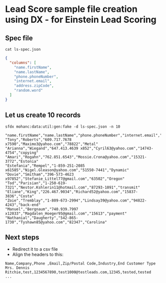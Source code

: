 # Lead Score sample file creation using DX -  for Einstein Lead Scoring

## Spec file

```
cat ls-spec.json 
```

```json
{
  "columns": [
    "name.firstName",
    "name.lastName",
    "phone.phoneNumber",
    "internet.email",
    "address.zipCode",
    "random.word"
  ]
}
```

## Let us create 10 records 
```
sfdx mohanc:data:util:gen:fake -d ls-spec.json -n 10 
```
```csv
"name.firstName","name.lastName","phone.phoneNumber","internet.email","address.zipCode","random.word"
"Tony","Roberts","609.717.7678 x7590","Maximo3@yahoo.com","78822","Metal"
"Arianna","Wiegand","647.413.4639 x852","Cyril63@yahoo.com","14743-4754","copying"
"Amari","Rogahn","762.851.6543","Mossie.Crona@yahoo.com","15321-3772","Estonia"
"Estefania","Rempel","1-859-251-2085 x61585","Nigel.Gleason@yahoo.com","51550-7441","Dynamic"
"Dovie","Smitham","396-573-4623 x97852","Stefanie_Littel77@gmail.com","63502","Oregon"
"Tod","Parisian","1-250-619-7321","Nestor.Kshlerin11@hotmail.com","87293-1091","transmit"
"Eliane","King","226.467.9034","Richard52@yahoo.com","15837-3836","Costa"
"Zoie","Tremblay","1-809-673-2994","Lindsay39@yahoo.com","94822-4243","back-end"
"Manuel","Bergnaum","740.939.7997 x12033","Magdalen_Hoeger95@gmail.com","15613","payment"
"Nathanial","Daugherty","542-865-1730","Tyshawn85@yahoo.com","82347","Carolina"

```

## Next steps
- Redirect it to a csv file
- Align the headers to this: 
```
Name,Company,Phone ,Email,Zip/Postal Code,Industry,End Customer Type
Mrs. Dennis Ritchie,test,1234567890,test1000@testleads.com,12345,tested,tested
...
```



